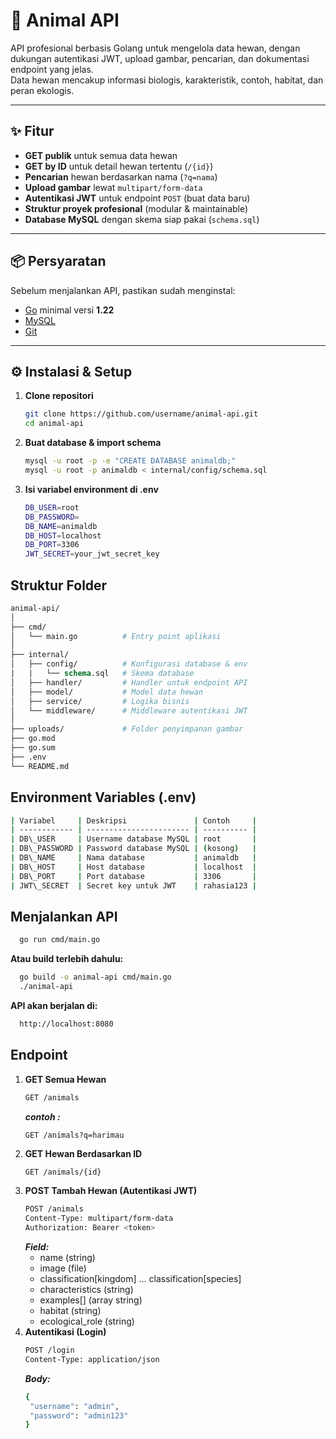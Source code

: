 # 🦌 Animal API

API profesional berbasis Golang untuk mengelola data hewan, dengan dukungan autentikasi JWT, upload gambar, pencarian, dan dokumentasi endpoint yang jelas.  
Data hewan mencakup informasi biologis, karakteristik, contoh, habitat, dan peran ekologis.

---

## ✨ Fitur

- **GET publik** untuk semua data hewan
- **GET by ID** untuk detail hewan tertentu (`/{id}`)
- **Pencarian** hewan berdasarkan nama (`?q=nama`)
- **Upload gambar** lewat `multipart/form-data`
- **Autentikasi JWT** untuk endpoint `POST` (buat data baru)
- **Struktur proyek profesional** (modular & maintainable)
- **Database MySQL** dengan skema siap pakai (`schema.sql`)

---

## 📦 Persyaratan

Sebelum menjalankan API, pastikan sudah menginstal:

- [Go](https://go.dev/dl/) minimal versi **1.22**
- [MySQL](https://dev.mysql.com/downloads/)
- [Git](https://git-scm.com/downloads)

---

## ⚙️ Instalasi & Setup

1. **Clone repositori**
   ```bash
   git clone https://github.com/username/animal-api.git
   cd animal-api
2. **Buat database & import schema**
   ```bash
   mysql -u root -p -e "CREATE DATABASE animaldb;"
   mysql -u root -p animaldb < internal/config/schema.sql
3. **Isi variabel environment di .env**
   ```bash
   DB_USER=root
   DB_PASSWORD=
   DB_NAME=animaldb
   DB_HOST=localhost
   DB_PORT=3306
   JWT_SECRET=your_jwt_secret_key

## Struktur Folder
  ```graphql
  animal-api/
  │
  ├── cmd/
  │   └── main.go          # Entry point aplikasi
  │
  ├── internal/
  │   ├── config/          # Konfigurasi database & env
  |   |   └── schema.sql   # Skema database
  │   ├── handler/         # Handler untuk endpoint API
  │   ├── model/           # Model data hewan
  │   ├── service/         # Logika bisnis
  │   └── middleware/      # Middleware autentikasi JWT
  │
  ├── uploads/             # Folder penyimpanan gambar
  ├── go.mod
  ├── go.sum
  ├── .env
  └── README.md
```
## Environment Variables (.env)
  ```bash
  | Variabel     | Deskripsi               | Contoh     |
  | ------------ | ----------------------- | ---------- |
  | DB\_USER     | Username database MySQL | root       |
  | DB\_PASSWORD | Password database MySQL | (kosong)   |
  | DB\_NAME     | Nama database           | animaldb   |
  | DB\_HOST     | Host database           | localhost  |
  | DB\_PORT     | Port database           | 3306       |
  | JWT\_SECRET  | Secret key untuk JWT    | rahasia123 |
```

## Menjalankan API
  ```bash
    go run cmd/main.go
  ```
  **Atau build terlebih dahulu:**
  ```bash
    go build -o animal-api cmd/main.go
    ./animal-api
  ```
  **API akan berjalan di:**
  ```bash
    http://localhost:8080
  ```

## Endpoint 
1. **GET Semua Hewan**
   ```bash
   GET /animals
   ```
   ***contoh :***
   ```hash
   GET /animals?q=harimau
2. **GET Hewan Berdasarkan ID**
   ```bash
   GET /animals/{id}
3. **POST Tambah Hewan (Autentikasi JWT)**
   ```bash
   POST /animals
   Content-Type: multipart/form-data
   Authorization: Bearer <token>
   ```
   ***Field:***
    - name (string)
    - image (file)
    - classification[kingdom] ... classification[species]
    - characteristics (string)
    - examples[] (array string)
    - habitat (string)
    - ecological_role (string)
4. **Autentikasi (Login)**
   ```bash
   POST /login
   Content-Type: application/json
   ```
   ***Body:***
   ```bash
   {
    "username": "admin",
    "password": "admin123"
   }
   ```
